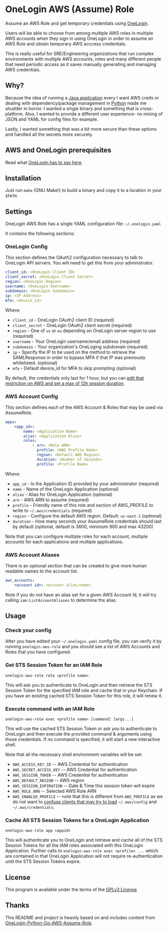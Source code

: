 # OneLogin AWS (Assume) Role

Assume an AWS Role and get temporary credentials using [OneLogin](
https://www.onelogin.com).

Users will be able to choose from among multiple AWS roles in multiple AWS
accounts when they sign in using OneLogin in order to assume an AWS Role and
obtain temporary AWS acccess credentials.

This is really useful for SRE/Engineering organizations that run complex
environments with multiple AWS accounts, roles and many different people that
need periodic access as it saves manually generating and managing AWS credentials.

## Why?

Because the idea of running a [Java application](
https://github.com/onelogin/onelogin-aws-cli-assume-role)
every I want AWS creds or dealing
with dependency/package management in [Python](
https://github.com/onelogin/onelogin-python-aws-assume-role)
made me shudder in horror.  I wanted a _single_ binary and something that is
cross-platform.  Also, I wanted to provide a different user experience- no
mixing of JSON and YAML for config files for example.

Lastly, I wanted something that was a bit more secure than these options and
handled all the secrets more securely.


## AWS and OneLogin prerequisites

Read what [OneLogin has to say here](
https://github.com/onelogin/onelogin-aws-cli-assume-role#aws-and-onelogin-prerequisites).

## Installation

Just run `make` (GNU Make!) to build a binary and copy it to a location in your `$PATH`.

## Settings

OneLogin AWS Role has a single YAML configuration file:
`~/.onelogin.yaml`

It contains the following sections:

### OneLogin Config

This section defines the OAuth2 configuration necessary to talk to OneLogin
API servers.  You will need to get this from your administrator.

```yaml
client_id: <OneLogin Client ID>
client_secret: <OneLogin Client Secret>
region: <OneLogin Region>
username: <OneLogin Username>
subdomain: <OneLogin Subdomain>
ip: <IP Address>
mfa: <device_id>
```

Where:

 * `client_id`  - OneLogin OAuth2 client ID (required)
 * `client_secret`  - OneLogin OAuth2 client secret (required)
 * `region`  - One of `us` or `eu` depending on OneLogin server region to use (required)
 * `username` - Your OneLogin username/email address (required)
 * `subdomain` - Your organization's OneLoging subdomain (required)
 * `ip`  - Specify the IP to be used on the method to retrieve the SAMLResponse in
    order to bypass MFA if that IP was previously whitelisted. (optional)
 * `mfa` - Default device_id for MFA to skip prompting (optional)

By default, the credentials only last for 1 hour, but you can
[edit that restriction on AWS and set a max of 12h session duration](
https://aws.amazon.com/es/blogs/security/enable-federated-api-access-to-your-aws-resources-for-up-to-12-hours-using-iam-roles/).

### AWS Account Config

This section defines each of the AWS Account & Roles that may be used via
AssumeRole.

```yaml
apps:
    <app_id>:
        name: <Application Name>
        alias: <Application Alias>
        roles:
            - arn: <Role ARN>
              profile: <AWS Profile Name>
              region: <Default AWS Region>
              duration: <Number of Seconds>
              profile: <Profile Name>
```

Where:

 * `app_id`  - Is the Application ID provided by your administrator (required)
 * `name` - Name of the OneLogin Application (optional)
 * `alias` - Alias for OneLogin Application (optional)
 * `arn`   - AWS ARN to assume (required)
 * `profile`  - Friendly name of this role and section of AWS_PROFILE to write to `~/.aws/credentials` (required)
 * `region`  - Configure the default AWS region.  Default: `us-east-1` (optional)
 * `duration`  - How many seconds your AssumeRole credentials should last by default
    (optional, default is 3600, minimum 900 and max 43200)

Note that you can configure multiple roles for each account, multiple accounts for
each applications and multiple applications.

###  AWS Account Aliases

There is an optional section that can be created to give more
human readable names to the account list.

```yaml
aws_accounts:
    <account id>: <account alias/name>
```

Note if you do not have an alias set for a given AWS Account Id, it will try
calling `iam:ListAccountAliases` to determine the alias.

## Usage

### Check your config

After you have edited your `~/.onelogin.yaml` config file, you can verify it by
running `onelogin-aws-role` and you should see a list of AWS Accounts and Roles that
you have configured.

### Get STS Session Token for an IAM Role

`onelogin-aws-role role <profile name>`

This will ask you to authenticate to OneLogin and then retrieve the STS Session Token
for the specified IAM role and cache that in your Keychain.  If you have an existing
cached STS Session Token for this role, it will renew it.

### Execute command with an IAM Role

`onelogin-aws-role exec <profile name> [command] [args...]`

This will use the cached STS Session Token or ask you to authenticate to OneLogin
and then execute the provided command & arguments using those credentials.  If no
command is specified, it will start a new interactive shell.

Note that all the necessary shell environment variables will be set:

 * `AWS_ACCESS_KEY_ID` -- AWS Credential for authentication
 * `AWS_SECRET_ACCESS_KEY` -- AWS Credential for authentication
 * `AWS_SESSION_TOKEN` -- AWS Credential for authentication
 * `AWS_DEFAULT_REGION` -- AWS region
 * `AWS_SESSION_EXPIRATION` -- Date & Time this session token will expire
 * `AWS_ROLE_ARN` -- Selected AWS Role ARN
 * `AWS_ENABLED_PROFILE` -- note that this is different from `AWS_PROFILE` as we do not
	want to [confuse clients that may try to load](
        https://docs.aws.amazon.com/cli/latest/userguide/cli-configure-profiles.html)
        `~/.aws/config` and `~/.aws/credentials`.

### Cache All STS Session Tokens for a OneLogin Application

`onelogin-aws-role app <appid>`

This will authenticate you to OneLogin and retrieve and cache all of the STS
Session Tokens for all the IAM roles associated with this OneLogin Application.  Further
calls to `onelogin-aws-role exec <profile> ...` which are contained in that OneLogin 
Application will not require re-authentication until the STS Session Tokens expire.

## License

This program is available under the terms of the [GPLv3 License](https://opensource.org/licenses/gpl-3.0)

## Thanks

This README and project is heavily based on and includes content from
[OneLogin-Python-Go-AWS-Assume-Role](
https://github.com/onelogin/onelogin-python-aws-assume-role).
